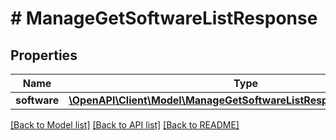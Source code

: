 # # ManageGetSoftwareListResponse

## Properties

Name | Type | Description | Notes
------------ | ------------- | ------------- | -------------
**software** | [**\OpenAPI\Client\Model\ManageGetSoftwareListResponseSoftwareInfo[]**](ManageGetSoftwareListResponseSoftwareInfo.md) |  | [optional]

[[Back to Model list]](../../README.md#models) [[Back to API list]](../../README.md#endpoints) [[Back to README]](../../README.md)
